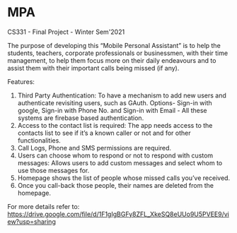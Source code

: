 # MPA
CS331 - Final Project - Winter Sem'2021

The purpose of developing this “Mobile Personal Assistant” is to help the students, teachers, corporate professionals or businessmen, with their time management, to help them focus more on their daily endeavours and to assist them with their important calls being missed (if any).

Features: 
1. Third Party Authentication: To have a mechanism to add new users and authenticate revisiting users, such as GAuth.
   Options- Sign-in with google, Sign-in with Phone No. and Sign-in with Email - All these systems are firebase based authentication.
2. Access to the contact list is required:  The app needs access to the contacts list to see if it’s a known caller or not and for other functionalities.
3. Call Logs, Phone and SMS permissions are required.
4. Users can choose whom to respond or not to respond with custom messages: Allows users to add custom messages and select whom to use those messages for.
5. Homepage shows the list of people whose missed calls you’ve received.
6. Once you call-back those people, their names are deleted from the homepage.

For more details refer to: https://drive.google.com/file/d/1F1gIgBGFy8ZFL_XkeSQ8eUUo9U5PVEE9/view?usp=sharing


